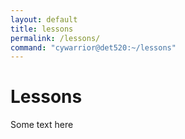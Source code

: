 ```yaml
---
layout: default
title: lessons
permalink: /lessons/
command: "cywarrior@det520:~/lessons"
---
```


# Lessons

Some text here
